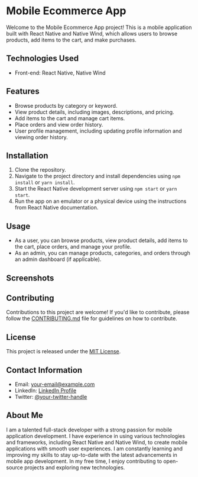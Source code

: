 # Mobile Ecommerce App

Welcome to the Mobile Ecommerce App project! This is a mobile application built with React Native and Native Wind, which allows users to browse products, add items to the cart, and make purchases.

## Technologies Used

- Front-end: React Native, Native Wind

## Features

- Browse products by category or keyword.
- View product details, including images, descriptions, and pricing.
- Add items to the cart and manage cart items.
- Place orders and view order history.
- User profile management, including updating profile information and viewing order history.

## Installation

1. Clone the repository.
2. Navigate to the project directory and install dependencies using `npm install` or `yarn install`.
3. Start the React Native development server using `npm start` or `yarn start`.
4. Run the app on an emulator or a physical device using the instructions from React Native documentation.

## Usage

- As a user, you can browse products, view product details, add items to the cart, place orders, and manage your profile.
- As an admin, you can manage products, categories, and orders through an admin dashboard (if applicable).

## Screenshots

<!-- Upload and showcase screenshots of your application here. -->

## Contributing

Contributions to this project are welcome! If you'd like to contribute, please follow the [CONTRIBUTING.md](link-to-contributing.md) file for guidelines on how to contribute.

## License

This project is released under the [MIT License](link-to-license).

## Contact Information

- Email: [your-email@example.com](mailto:your-email@example.com)
- LinkedIn: [LinkedIn Profile](https://www.linkedin.com/in/your-linkedin-profile/)
- Twitter: [@your-twitter-handle](https://twitter.com/your-twitter-handle)

## About Me

I am a talented full-stack developer with a strong passion for mobile application development. I have experience in using various technologies and frameworks, including React Native and Native Wind, to create mobile applications with smooth user experiences. I am constantly learning and improving my skills to stay up-to-date with the latest advancements in mobile app development. In my free time, I enjoy contributing to open-source projects and exploring new technologies.
